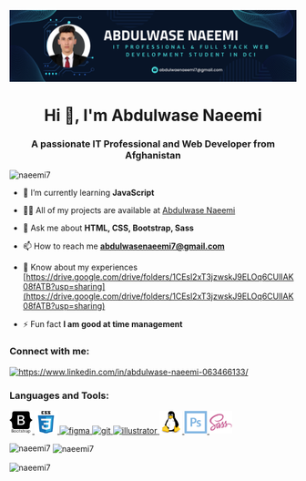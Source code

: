 ![logo](logo.png)

<h1 align="center">Hi 👋, I'm Abdulwase Naeemi</h1>
<h3 align="center">A passionate IT Professional and Web Developer from Afghanistan</h3>

<p align="left"> <img src="https://komarev.com/ghpvc/?username=naeemi7&label=Profile%20views&color=0e75b6&style=flat" alt="naeemi7" /> </p>

- 🌱 I’m currently learning **JavaScript**

- 👨‍💻 All of my projects are available at [Abdulwase Naeemi](https://abdulwase-naeemi.netlify.app/index.html)

- 💬 Ask me about **HTML, CSS, Bootstrap, Sass**

- 📫 How to reach me **abdulwasenaeemi7@gmail.com**

- 📄 Know about my experiences [https://drive.google.com/drive/folders/1CEsl2xT3jzwskJ9ELOq6CUlIAK08fATB?usp=sharing](https://drive.google.com/drive/folders/1CEsl2xT3jzwskJ9ELOq6CUlIAK08fATB?usp=sharing)

- ⚡ Fun fact **I am good at time management**

<h3 align="left">Connect with me:</h3>

<p align="left">
<a href="https://linkedin.com/in/https://www.linkedin.com/in/abdulwase-naeemi-063466133/" target="blank"><img align="center" src="https://raw.githubusercontent.com/rahuldkjain/github-profile-readme-generator/master/src/images/icons/Social/linked-in-alt.svg" alt="https://www.linkedin.com/in/abdulwase-naeemi-063466133/" height="30" width="40" /></a>
</p>


<h3 align="left">Languages and Tools:</h3>
<p align="left"> <a href="https://getbootstrap.com" target="_blank" rel="noreferrer"> <img src="https://raw.githubusercontent.com/devicons/devicon/master/icons/bootstrap/bootstrap-plain-wordmark.svg" alt="bootstrap" width="40" height="40"/> </a> <a href="https://www.w3schools.com/css/" target="_blank" rel="noreferrer"> <img src="https://raw.githubusercontent.com/devicons/devicon/master/icons/css3/css3-original-wordmark.svg" alt="css3" width="40" height="40"/> </a> <a href="https://www.figma.com/" target="_blank" rel="noreferrer"> <img src="https://www.vectorlogo.zone/logos/figma/figma-icon.svg" alt="figma" width="40" height="40"/> </a> <a href="https://git-scm.com/" target="_blank" rel="noreferrer"> <img src="https://www.vectorlogo.zone/logos/git-scm/git-scm-icon.svg" alt="git" width="40" height="40"/> </a> <a href="https://www.adobe.com/in/products/illustrator.html" target="_blank" rel="noreferrer"> <img src="https://www.vectorlogo.zone/logos/adobe_illustrator/adobe_illustrator-icon.svg" alt="illustrator" width="40" height="40"/> </a> <a href="https://www.linux.org/" target="_blank" rel="noreferrer"> <img src="https://raw.githubusercontent.com/devicons/devicon/master/icons/linux/linux-original.svg" alt="linux" width="40" height="40"/> </a> <a href="https://www.photoshop.com/en" target="_blank" rel="noreferrer"> <img src="https://raw.githubusercontent.com/devicons/devicon/master/icons/photoshop/photoshop-line.svg" alt="photoshop" width="40" height="40"/> </a> <a href="https://sass-lang.com" target="_blank" rel="noreferrer"> <img src="https://raw.githubusercontent.com/devicons/devicon/master/icons/sass/sass-original.svg" alt="sass" width="40" height="40"/> </a> </p>

<p><img align="left" src="https://github-readme-stats.vercel.app/api/top-langs?username=naeemi7&show_icons=true&locale=en&layout=compact" alt="naeemi7" /></p>

<p>&nbsp;<img align="center" src="https://github-readme-stats.vercel.app/api?username=naeemi7&show_icons=true&locale=en" alt="naeemi7" /></p>

<p><img align="center" src="https://github-readme-streak-stats.herokuapp.com/?user=naeemi7&" alt="naeemi7" /></p>

